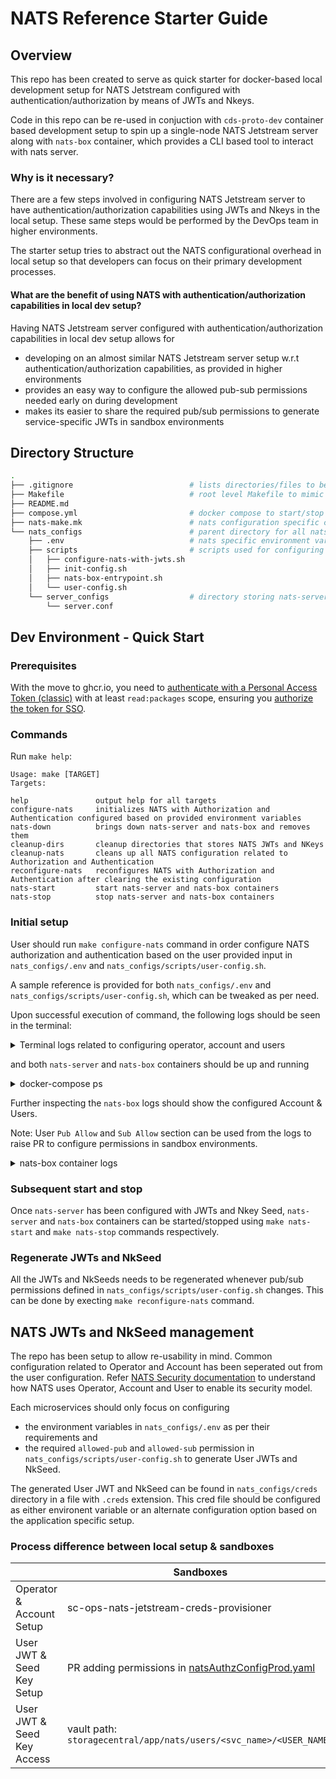 # NATS Reference Starter Guide

## Overview

This repo has been created to serve as quick starter for docker-based local development setup for NATS Jetstream configured with authentication/authorization by means of JWTs and Nkeys.

Code in this repo can be re-used in conjuction with `cds-proto-dev` container based development setup to spin up a single-node NATS Jetstream server along with `nats-box` container, which provides a CLI based tool to interact with nats server.

### Why is it necessary?

There are a few steps involved in configuring NATS Jetstream server to have authentication/authorization capabilities using JWTs and Nkeys in the local setup. These same steps would be performed by the DevOps team in higher environments.

The starter setup tries to abstract out the NATS configurational overhead in local setup so that developers can focus on their primary development processes.

#### What are the benefit of using NATS with authentication/authorization capabilities in local dev setup?

Having NATS Jetstream server configured with authentication/authorization capabilities in local dev setup allows for

- developing on an almost similar NATS Jetstream server setup w.r.t authentication/authorization capabilities, as provided in higher environments
- provides an easy way to configure the allowed pub-sub permissions needed early on during development
- makes its easier to share the required pub/sub permissions to generate service-specific JWTs in sandbox environments
  
## Directory Structure

```sh
.
├── .gitignore                          # lists directories/files to be ignored by git
├── Makefile                            # root level Makefile to mimic an actual feature repo Makefile
├── README.md
├── compose.yml                         # docker compose to start/stop nats-server and nats-box
├── nats-make.mk                        # nats configuration specific commands are listed here, can be included as-is in a feature repo
└── nats_configs                        # parent directory for all nats configuration artefacts
    ├── .env                            # nats specific environment variables
    ├── scripts                         # scripts used for configuring NATS
    │   ├── configure-nats-with-jwts.sh
    │   ├── init-config.sh
    │   ├── nats-box-entrypoint.sh
    │   └── user-config.sh
    └── server_configs                  # directory storing nats-server configs
        └── server.conf          
```

## Dev Environment - Quick Start

### Prerequisites

With the move to ghcr.io, you need to [authenticate with a Personal Access Token (classic)](https://docs.github.com/en/packages/working-with-a-github-packages-registry/working-with-the-container-registry#authenticating-with-a-personal-access-token-classic) with at least `read:packages` scope, ensuring you [authorize the token for SSO](https://docs.github.com/en/enterprise-cloud@latest/authentication/authenticating-with-saml-single-sign-on/authorizing-a-personal-access-token-for-use-with-saml-single-sign-on).

### Commands

Run `make help`:

```
Usage: make [TARGET]
Targets:

help               output help for all targets
configure-nats     initializes NATS with Authorization and Authentication configured based on provided environment variables
nats-down          brings down nats-server and nats-box and removes them
cleanup-dirs       cleanup directories that stores NATS JWTs and NKeys
cleanup-nats       cleans up all NATS configuration related to Authorization and Authentication 
reconfigure-nats   reconfigures NATS with Authorization and Authentication after clearing the existing configuration
nats-start         start nats-server and nats-box containers
nats-stop          stop nats-server and nats-box containers
```

### Initial setup

User should run `make configure-nats` command in order configure NATS authorization and authentication based on the user provided input in `nats_configs/.env` and `nats_configs/scripts/user-config.sh`.

A sample reference is provided for both `nats_configs/.env` and `nats_configs/scripts/user-config.sh`, which can be tweaked as per need.

Upon successful execution of command, the following logs should be seen in the terminal:

<details>
    <summary>Terminal logs related to configuring operator, account and users</summary>

```sh
[ OK ] generated and stored operator key ...
[ OK ] added operator "TestOperator"
...
[ OK ] edited operator "TestOperator"
...
[ OK ] added account "TestAccount"
[ OK ] added pub "$JS.API.STREAM.CREATE.test"
[ OK ] added pub "$JS.API.STREAM.INFO.test"
[ OK ] added pub "$JS.API.STREAM.NAMES"
[ OK ] added pub "$JS.ACK.test.>"
[ OK ] added pub "$JS.API.CONSUMER.INFO.test"
[ OK ] added pub "$JS.API.CONSUMER.INFO.test.>"
[ OK ] added pub "$JS.API.CONSUMER.CREATE.test.>"
[ OK ] added pub "$JS.API.CONSUMER.MSG.NEXT.test.>"
[ OK ] added pub "$JS.API.STREAM.PURGE.test"
[ OK ] added sub "test.events"
[ OK ] added sub "test.events.>"
[ OK ] added sub "_INBOX.>"
...
[ OK ] added user "TestUser" to account "TestAccount"
...
[ OK ] added user "FTUser" to account "TestAccount"
...
```

</details>

and both `nats-server` and `nats-box` containers should be up and running

<details>
    <summary>docker-compose ps</summary>

```sh
❯ docker-compose ps
NAME          IMAGE                    COMMAND                  SERVICE       CREATED          STATUS          PORTS
nats-box      natsio/nats-box:0.14.0   "/entrypoint.sh /bin…"   nats-box      21 minutes ago   Up 21 minutes   
nats-server   nats:2.10.0              "/nats-server -c /et…"   nats-server   21 minutes ago   Up 21 minutes   6222/tcp, 0.0.0.0:62391->4222/tcp, 0.0.0.0:62392->8222/tcp
```

</details>

Further inspecting the `nats-box` logs should show the configured Account & Users.

Note: User `Pub Allow` and `Sub Allow` section can be used from the logs to raise PR to configure permissions in sandbox environments.

<details>
    <summary>nats-box container logs</summary>

```sh
+--------------------------------------------------------------------------------------+
|                                   Account Details                                    |
+---------------------------+----------------------------------------------------------+
| Name                      | TestAccount                                              |
| Account ID                | ABNNFNE4TJDCM2KW7CO32C2RWVKJIV3JEET4IF7XSKZQ7MKRH2CTVS2O |
| Issuer ID                 | OBE3EGBCLBYBJWJP3WOLTDUTOWQEDMP6ZLYYWSMH72D7QABCP5Q2ITI3 |
| Issued                    | 2024-03-14 11:45:09 UTC                                  |
| Expires                   |                                                          |
+---------------------------+----------------------------------------------------------+
| Max Connections           | Unlimited                                                |
| Max Leaf Node Connections | Unlimited                                                |
| Max Data                  | Unlimited                                                |
| Max Exports               | Unlimited                                                |
| Max Imports               | Unlimited                                                |
| Max Msg Payload           | Unlimited                                                |
| Max Subscriptions         | Unlimited                                                |
| Exports Allows Wildcards  | True                                                     |
| Disallow Bearer Token     | False                                                    |
| Response Permissions      | Not Set                                                  |
+---------------------------+----------------------------------------------------------+
| Jetstream                 | Enabled                                                  |
| Max Disk Storage          | Unlimited                                                |
| Max Mem Storage           | Disabled                                                 |
| Max Streams               | Unlimited                                                |
| Max Consumer              | Unlimited                                                |
| Max Ack Pending           | Consumer Setting                                         |
| Max Ack Pending           | Unlimited                                                |
| Max Bytes                 | optional (Stream setting)                                |
| Max Memory Stream         | Unlimited                                                |
| Max Disk Stream           | Unlimited                                                |
+---------------------------+----------------------------------------------------------+
| Imports                   | None                                                     |
| Exports                   | None                                                     |
+---------------------------+----------------------------------------------------------+
+---------------------------------------------------------------------------------+
|                                      User                                       |
+----------------------+----------------------------------------------------------+
| Name                 | TestUser                                                 |
| User ID              | UDZNLQXVIQWZZKIRCGDKBBJOJUIPO7BVJNA7WZY7QECDHPUCBTGI73II |
| Issuer ID            | ABNNFNE4TJDCM2KW7CO32C2RWVKJIV3JEET4IF7XSKZQ7MKRH2CTVS2O |
| Issued               | 2024-03-14 11:45:09 UTC                                  |
| Expires              |                                                          |
| Bearer Token         | No                                                       |
+----------------------+----------------------------------------------------------+
| Pub Allow            | $JS.ACK.test.>                                           |
|                      | $JS.API.CONSUMER.CREATE.test.>                           |
|                      | $JS.API.CONSUMER.INFO.test                               |
|                      | $JS.API.CONSUMER.INFO.test.>                             |
|                      | $JS.API.CONSUMER.MSG.NEXT.test.>                         |
|                      | $JS.API.STREAM.CREATE.test                               |
|                      | $JS.API.STREAM.INFO.test                                 |
|                      | $JS.API.STREAM.NAMES                                     |
|                      | $JS.API.STREAM.PURGE.test                                |
| Sub Allow            | _INBOX.>                                                 |
|                      | test.events                                              |
|                      | test.events.>                                            |
| Response Permissions | Not Set                                                  |
+----------------------+----------------------------------------------------------+
| Max Msg Payload      | Unlimited                                                |
| Max Data             | Unlimited                                                |
| Max Subs             | Unlimited                                                |
| Network Src          | Any                                                      |
| Time                 | Any                                                      |
+----------------------+----------------------------------------------------------+
+---------------------------------------------------------------------------------+
|                                      User                                       |
+----------------------+----------------------------------------------------------+
| Name                 | FTUser                                                   |
| User ID              | UBNRSQN4SMNPN35BRTJZBA7743Y6N67HUKMUZWVVM6ENAWT4MHQ7N3GM |
| Issuer ID            | ABNNFNE4TJDCM2KW7CO32C2RWVKJIV3JEET4IF7XSKZQ7MKRH2CTVS2O |
| Issued               | 2024-03-14 11:45:09 UTC                                  |
| Expires              |                                                          |
| Bearer Token         | No                                                       |
+----------------------+----------------------------------------------------------+
| Pub Allow            | $JS.ACK.tags.>                                           |
|                      | $JS.API.CONSUMER.CREATE.test                             |
|                      | $JS.API.CONSUMER.CREATE.test.>                           |
|                      | $JS.API.CONSUMER.DELETE.test.>                           |
|                      | $JS.API.CONSUMER.DURABLE.CREATE.test.>                   |
|                      | $JS.API.CONSUMER.DURABLE.UPDATE.test.>                   |
|                      | $JS.API.CONSUMER.INFO.test                               |
|                      | $JS.API.CONSUMER.INFO.test.>                             |
|                      | $JS.API.CONSUMER.MSG.NEXT.test.*                         |
|                      | $JS.API.CONSUMER.UPDATE.test.>                           |
|                      | $JS.API.INFO                                             |
|                      | $JS.API.STREAM.CREATE.test                               |
|                      | $JS.API.STREAM.DELETE.test                               |
|                      | $JS.API.STREAM.INFO.test                                 |
|                      | $JS.API.STREAM.NAMES                                     |
|                      | test.events                                              |
|                      | test.events.>                                            |
| Sub Allow            | _INBOX.>                                                 |
|                      | test.events                                              |
|                      | test.events.>                                            |
| Response Permissions | Not Set                                                  |
+----------------------+----------------------------------------------------------+
| Max Msg Payload      | Unlimited                                                |
| Max Data             | Unlimited                                                |
| Max Subs             | Unlimited                                                |
| Network Src          | Any                                                      |
| Time                 | Any                                                      |
+----------------------+----------------------------------------------------------+
```

</details>

### Subsequent start and stop

Once `nats-server` has been configured with JWTs and Nkey Seed, `nats-server` and `nats-box` containers can be started/stopped using `make nats-start` and `make nats-stop` commands respectively.

### Regenerate JWTs and NkSeed

All the JWTs and NkSeeds needs to be regenerated whenever pub/sub permissions defined in `nats_configs/scripts/user-config.sh` changes. This can be done by execting `make reconfigure-nats` command.

## NATS JWTs and NkSeed management

The repo has been setup to allow re-usability in mind. Common configuration related to Operator and Account has been seperated out from the user configuration.
Refer [NATS Security documentation](https://pages.github.hpe.com/cloud/storage-design/docs/service-communication/nats.html#security) to understand how NATS uses Operator, Account and User to enable its security model.

Each microservices should only focus on configuring

- the environment variables in `nats_configs/.env` as per their requirements and
- the required `allowed-pub` and `allowed-sub` permission in `nats_configs/scripts/user-config.sh` to generate User JWTs and NkSeed.

The generated User JWT and NkSeed can be found in `nats_configs/creds` directory in a file with `.creds` extension. This cred file should be configured as either environent variable or an alternate configuration option based on the application specific setup.

### Process difference between local setup & sandboxes

|                  |Sandboxes|Local Dev setup|
|------------------|--------|----------------|
|Operator & Account Setup|sc-ops-nats-jetstream-creds-provisioner|init-config.sh|
|User JWT & Seed Key Setup |PR adding permissions in [natsAuthzConfigProd.yaml](https://github.hpe.com/cloud/sc-ops-nats-jetstream-creds-provisioner/blob/main/authzfiles/natsAuthzConfigProd.yaml)|Adding permission in `user-config.sh`|
|User JWT & Seed Key Access|vault path: `storagecentral/app/nats/users/<svc_name>/<USER_NAME>`|creds in directory: `nats_configs/creds/<USER_NAME.creds>`|
